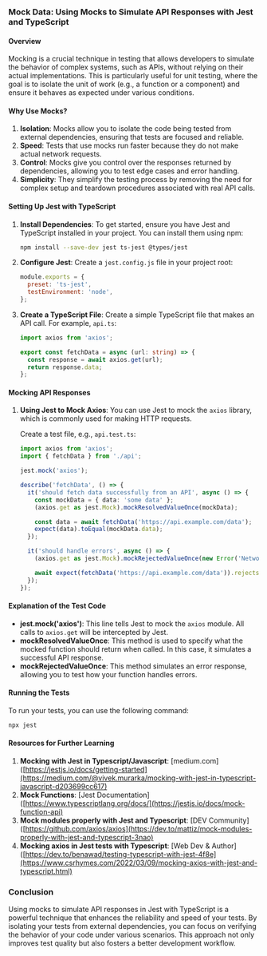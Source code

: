 ### Mock Data: Using Mocks to Simulate API Responses with Jest and TypeScript

#### Overview

Mocking is a crucial technique in testing that allows developers to simulate the behavior of complex systems, such as APIs, without relying on their actual implementations. This is particularly useful for unit testing, where the goal is to isolate the unit of work (e.g., a function or a component) and ensure it behaves as expected under various conditions.

#### Why Use Mocks?

1. **Isolation**: Mocks allow you to isolate the code being tested from external dependencies, ensuring that tests are focused and reliable.
2. **Speed**: Tests that use mocks run faster because they do not make actual network requests.
3. **Control**: Mocks give you control over the responses returned by dependencies, allowing you to test edge cases and error handling.
4. **Simplicity**: They simplify the testing process by removing the need for complex setup and teardown procedures associated with real API calls.

#### Setting Up Jest with TypeScript

1. **Install Dependencies**:
   To get started, ensure you have Jest and TypeScript installed in your project. You can install them using npm:

   ```bash
   npm install --save-dev jest ts-jest @types/jest
   ```

2. **Configure Jest**:
   Create a `jest.config.js` file in your project root:

   ```javascript
   module.exports = {
     preset: 'ts-jest',
     testEnvironment: 'node',
   };
   ```

3. **Create a TypeScript File**:
   Create a simple TypeScript file that makes an API call. For example, `api.ts`:

   ```typescript
   import axios from 'axios';

   export const fetchData = async (url: string) => {
     const response = await axios.get(url);
     return response.data;
   };
   ```

#### Mocking API Responses

1. **Using Jest to Mock Axios**:
   You can use Jest to mock the `axios` library, which is commonly used for making HTTP requests.

   Create a test file, e.g., `api.test.ts`:

   ```typescript
   import axios from 'axios';
   import { fetchData } from './api';

   jest.mock('axios');

   describe('fetchData', () => {
     it('should fetch data successfully from an API', async () => {
       const mockData = { data: 'some data' };
       (axios.get as jest.Mock).mockResolvedValueOnce(mockData);

       const data = await fetchData('https://api.example.com/data');
       expect(data).toEqual(mockData.data);
     });

     it('should handle errors', async () => {
       (axios.get as jest.Mock).mockRejectedValueOnce(new Error('Network Error'));

       await expect(fetchData('https://api.example.com/data')).rejects.toThrow('Network Error');
     });
   });
   ```

#### Explanation of the Test Code

- **jest.mock('axios')**: This line tells Jest to mock the `axios` module. All calls to `axios.get` will be intercepted by Jest.
- **mockResolvedValueOnce**: This method is used to specify what the mocked function should return when called. In this case, it simulates a successful API response.
- **mockRejectedValueOnce**: This method simulates an error response, allowing you to test how your function handles errors.

#### Running the Tests

To run your tests, you can use the following command:

```bash
npx jest
```

#### Resources for Further Learning

1. **Mocking with Jest in Typescript/Javascript**: [medium.com]([https://jestjs.io/docs/getting-started](https://medium.com/@vivek.murarka/mocking-with-jest-in-typescript-javascript-d203699cc617)
2. **Mock Functions**: [Jest Documentation]([https://www.typescriptlang.org/docs/](https://jestjs.io/docs/mock-function-api)
3. **Mock modules properly with Jest and Typescript**: [DEV Community]([https://github.com/axios/axios](https://dev.to/mattiz/mock-modules-properly-with-jest-and-typescript-3nao)
4. **Mocking axios in Jest tests with Typescript**: [Web Dev & Author]([https://dev.to/benawad/testing-typescript-with-jest-4f8e](https://www.csrhymes.com/2022/03/09/mocking-axios-with-jest-and-typescript.html)

### Conclusion

Using mocks to simulate API responses in Jest with TypeScript is a powerful technique that enhances the reliability and speed of your tests. By isolating your tests from external dependencies, you can focus on verifying the behavior of your code under various scenarios. This approach not only improves test quality but also fosters a better development workflow.
